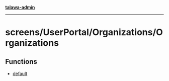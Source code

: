 [**talawa-admin**](../../../../README.md)

***

# screens/UserPortal/Organizations/Organizations

## Functions

- [default](functions/default.md)

